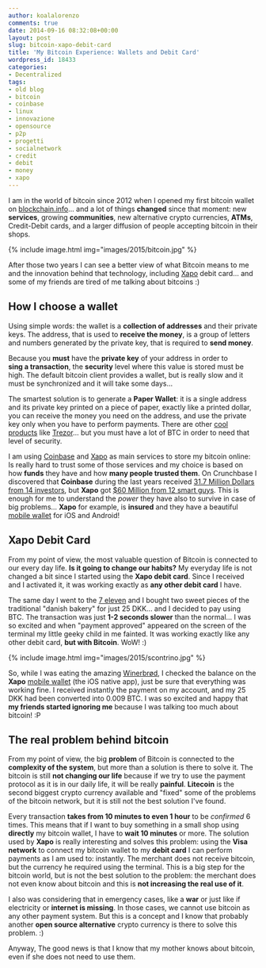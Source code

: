 ```yaml
---
author: koalalorenzo
comments: true
date: 2014-09-16 08:32:08+00:00
layout: post
slug: bitcoin-xapo-debit-card
title: 'My Bitcoin Experience: Wallets and Debit Card'
wordpress_id: 18433
categories:
- Decentralized
tags:
- old blog
- bitcoin
- coinbase
- linux
- innovazione
- opensource
- p2p
- progetti
- socialnetwork
- credit
- debit
- money
- xapo
---
```


I am in the world of bitcoin since 2012 when I opened my first bitcoin wallet on [blockchain.info](https://blockchain.info/it/wallet/)... and a lot of things **changed** since that moment: new **services**, growing **communities**, new alternative crypto currencies, **ATMs**, Credit-Debit cards, and a larger diffusion of people accepting bitcoin in their shops.

{%
  include image.html
  img="images/2015/bitcoin.jpg"
%}

After those two years I can see a better view of what Bitcoin means to me and the innovation behind that technology, including [Xapo](http://xapo.com/r/AT5712D) debit card... and some of my friends are tired of me talking about bitcoins :)



## How I choose a wallet



Using simple words: the wallet is a **collection of addresses** and their private keys. The address, that is used to **receive the money**, is a group of letters and numbers generated by the private key, that is required to **send money**.

Because you **must** have the **private key** of your address in order to **sing a transaction**, the **security** level where this value is stored must be high. The default bitcoin client provides a wallet, but is really slow and it must be synchronized and it will take some days... <!--more-->

The smartest solution is to generate a **Paper Wallet**: it is a single address and its private key printed on a piece of paper, exactly like a printed dollar, you can receive the money you need on the address, and use the private key only when you have to perform payments. There are other [cool products](https://en.bitcoin.it/wiki/Hardware_wallet) like [Trezor](https://buytrezor.com)... but you must have a lot of BTC in order to need that level of security.

I am using [Coinbase](http://coinbase.com) and [Xapo](http://xapo.com/) as main services to store my bitcoin online: Is really hard to trust some of those services and my choice is based on how **funds** they have and how **many people trusted them**. On Crunchbase I discovered that **Coinbase** during the last years received [31.7 Million Dollars from 14 investors](http://www.crunchbase.com/organization/coinbase), but **Xapo** got [$60 Million from 12 smart guys](http://www.crunchbase.com/organization/xapo). This is enough for me to understand the _power_ they have also to survive in case of big problems... **Xapo** for example, is **insured** and they have a beautiful [mobile wallet](https://xapo.com/wallet/) for iOS and Android!



## Xapo Debit Card



From my point of view, the most valuable question of Bitcoin is connected to our every day life. **Is it going to change our habits?** My everyday life is not changed a bit since I started using the **Xapo debit card**. Since I received and I activated it, it was working exactly as **any other debit card** I have.

The same day I went to the [7 eleven](https://www.7-eleven.com) and I bought two sweet pieces of the traditional "danish bakery" for just 25 DKK... and I decided to pay using BTC. The transaction was just **1-2 seconds slower** than the normal... I was so excited and when "payment approved" appeared on the screen of the terminal my little geeky child in me fainted. It was working exactly like any other debit card, **but with Bitcoin**. WoW! :)





{%
  include image.html
  img="images/2015/scontrino.jpg"
%}




So, while I was eating the amazing [Winerbrød](/images/2015/win.jpg), I checked the balance on the **Xapo** [mobile wallet](https://xapo.com/wallet/) (the iOS native app), just be sure that everything was working fine. I received instantly the payment on my account, and my 25 DKK had been converted into 0.009 BTC. I was so excited and happy that **my friends started ignoring me** because I was talking too much about bitcoin! :P



## The real problem behind bitcoin



From my point of view, the big **problem** of Bitcoin is connected to the **complexity of the system**, but more than a solution is there to solve it. The bitcoin is still **not changing our life** because if we try to use the payment protocol as it is in our daily life, it will be really **painful**. **Litecoin** is the second biggest crypto currency available and "fixed" some of the problems of the bitcoin network, but it is still not the best solution I've found.

Every transaction **takes from 10 minutes to even 1 hour** to be _confirmed_ 6 times. This means that if I want to buy something in a small shop using **directly** my bitcoin wallet, I have to **wait 10 minutes** or more. The solution used by **Xapo** is really interesting and solves this problem: using the **Visa network** to connect my bitcoin wallet to my **debit card** I can perform payments as I am used to: instantly. The merchant does not receive bitcoin, but the currency he required using the terminal. This is a big step for the bitcoin world, but is not the best solution to the problem: the merchant does not even know about bitcoin and this is **not increasing the real use of it**.

I also was considering that in emergency cases, like a **war** or just like if electricity or **internet is missing**. In those cases, we cannot use bitcoin as any other payment system. But this is a concept and I know that probably another **open source alternative** crypto currency is there to solve this problem. :)

Anyway, The good news is that I know that my mother knows about bitcoin, even if she does not need to use them.

